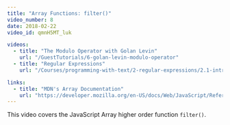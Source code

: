 ```yaml
---
title: "Array Functions: filter()"
video_number: 8
date: 2018-02-22
video_id: qmnH5MT_luk

videos:
  - title: "The Modulo Operator with Golan Levin"
    url: "/GuestTutorials/6-golan-levin-modulo-operator"
  - title: "Regular Expressions"
    url: "/Courses/programming-with-text/2-regular-expressions/2.1-introduction"

links:
  - title: "MDN's Array Documentation"
    url: "https://developer.mozilla.org/en-US/docs/Web/JavaScript/Reference/Global_Objects/Array"
---
```


This video covers the JavaScript Array higher order function `filter()`.
